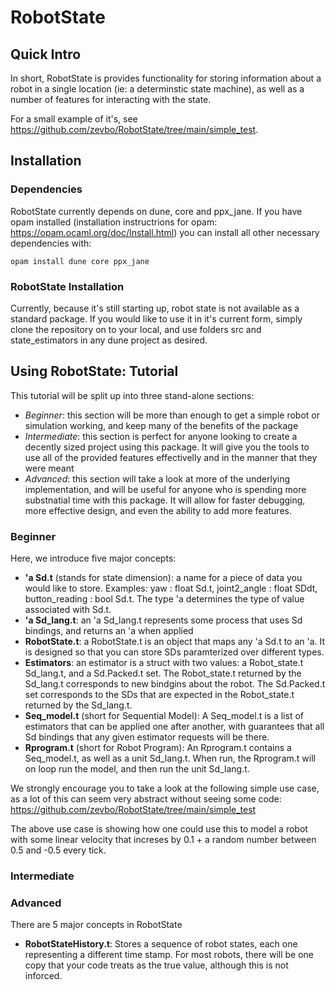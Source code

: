 # RobotState

## Quick Intro

In short, RobotState is provides functionality for storing information about a robot in a single location (ie: a determinstic state machine), as well as a number of features for interacting with the state.

For a small example of it's, see https://github.com/zevbo/RobotState/tree/main/simple_test.

## Installation

### Dependencies

RobotState currently depends on dune, core and ppx_jane. If you have opam installed (installation instructrions for opam: https://opam.ocaml.org/doc/Install.html) you can install all other necessary dependencies with:

```opam install dune core ppx_jane```

### RobotState Installation

Currently, because it's still starting up, robot state is not available as a standard package. If you would like to use it in it's current form, simply clone the repository on to your local, and use folders src and state_estimators in any dune project as desired.

## Using RobotState: Tutorial

This tutorial will be split up into three stand-alone sections:
- _Beginner_: this section will be more than enough to get a simple robot or simulation working, and keep many of the benefits of the package
- _Intermediate_: this section is perfect for anyone looking to create a decently sized project using this package. It will give you the tools to use all of the provided features effectivelly and in the manner that they were meant
- _Advanced_: this section will take a look at more of the underlying implementation, and will be useful for anyone who is spending more substnatial time with this package. It will allow for faster debugging, more effective design, and even the ability to add more features.

### Beginner

Here, we introduce five major concepts:
- **'a Sd.t** (stands for state dimension): a name for a piece of data you would like to store. Examples: yaw : float Sd.t, joint2_angle : float SDdt, button_reading : bool Sd.t. The type 'a determines the type of value associated with Sd.t. 
- **'a Sd_lang.t**: an 'a Sd_lang.t represents some process that uses Sd bindings, and returns an 'a when applied
- **RobotState.t**: a RobotState.t is an object that maps any 'a Sd.t to an 'a. It is designed so that you can store SDs paramterized over different types.
- **Estimators**: an estimator is a struct with two values: a Robot_state.t Sd_lang.t, and a Sd.Packed.t set. The Robot_state.t returned by the Sd_lang.t corresponds to new bindgins about the robot. The Sd.Packed.t set corresponds to the SDs that are expected in the Robot_state.t returned by the Sd_lang.t.  
- **Seq_model.t** (short for Sequential Model): A Seq_model.t is a list of estimators that can be applied one after another, with guarantees that all Sd bindings that any given estimator requests will be there.
- **Rprogram.t** (short for Robot Program): An Rprogram.t contains a Seq_model.t, as well as a unit Sd_lang.t. When run, the Rprogram.t will on loop run the model, and then run the unit Sd_lang.t.

We strongly encourage you to take a look at the following simple use case, as a lot of this can seem very abstract without seeing some code: https://github.com/zevbo/RobotState/tree/main/simple_test

The above use case is showing how one could use this to model a robot with some linear velocity that increses by 0.1 + a random number between 0.5 and -0.5 every tick.



### Intermediate
### Advanced

There are 5 major concepts in RobotState
- **RobotStateHistory.t**: Stores a sequence of robot states, each one representing a different time stamp. For most robots, there will be one copy that your code treats as the true value, although this is not inforced.
